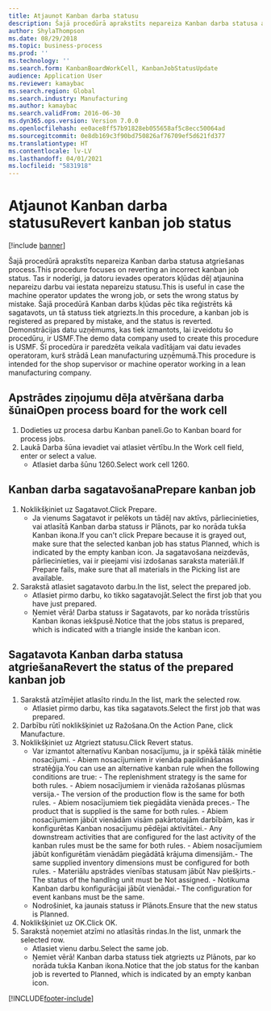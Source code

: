 ```yaml
---
title: Atjaunot Kanban darba statusu
description: Šajā procedūrā aprakstīts nepareiza Kanban darba statusa atgriešanas process.
author: ShylaThompson
ms.date: 08/29/2018
ms.topic: business-process
ms.prod: ''
ms.technology: ''
ms.search.form: KanbanBoardWorkCell, KanbanJobStatusUpdate
audience: Application User
ms.reviewer: kamaybac
ms.search.region: Global
ms.search.industry: Manufacturing
ms.author: kamaybac
ms.search.validFrom: 2016-06-30
ms.dyn365.ops.version: Version 7.0.0
ms.openlocfilehash: ee0ace8ff57b91828eb055658af5c8ecc50064ad
ms.sourcegitcommit: 0e8db169c3f90bd750826af76709ef5d621fd377
ms.translationtype: HT
ms.contentlocale: lv-LV
ms.lasthandoff: 04/01/2021
ms.locfileid: "5831918"
---
```

# <a name="revert-kanban-job-status"></a><span data-ttu-id="da36b-103">Atjaunot Kanban darba statusu</span><span class="sxs-lookup"><span data-stu-id="da36b-103">Revert kanban job status</span></span>

[!include [banner](../../includes/banner.md)]

<span data-ttu-id="da36b-104">Šajā procedūrā aprakstīts nepareiza Kanban darba statusa atgriešanas process.</span><span class="sxs-lookup"><span data-stu-id="da36b-104">This procedure focuses on reverting an incorrect kanban job status.</span></span> <span data-ttu-id="da36b-105">Tas ir noderīgi, ja datoru ievades operators kļūdas dēļ atjaunina nepareizu darbu vai iestata nepareizu statusu.</span><span class="sxs-lookup"><span data-stu-id="da36b-105">This is useful in case the machine operator updates the wrong job, or sets the wrong status by mistake.</span></span> <span data-ttu-id="da36b-106">Šajā procedūrā Kanban darbs kļūdas pēc tika reģistrēts kā sagatavots, un tā statuss tiek atgriezts.</span><span class="sxs-lookup"><span data-stu-id="da36b-106">In this procedure, a kanban job is registered as prepared by mistake, and the status is reverted.</span></span> <span data-ttu-id="da36b-107">Demonstrācijas datu uzņēmums, kas tiek izmantots, lai izveidotu šo procedūru, ir USMF.</span><span class="sxs-lookup"><span data-stu-id="da36b-107">The demo data company used to create this procedure is USMF.</span></span> <span data-ttu-id="da36b-108">Šī procedūra ir paredzēta veikala vadītājam vai datu ievades operatoram, kurš strādā Lean manufacturing uzņēmumā.</span><span class="sxs-lookup"><span data-stu-id="da36b-108">This procedure is intended for the shop supervisor or machine operator working in a lean manufacturing company.</span></span>


## <a name="open-process-board-for-the-work-cell"></a><span data-ttu-id="da36b-109">Apstrādes ziņojumu dēļa atvēršana darba šūnai</span><span class="sxs-lookup"><span data-stu-id="da36b-109">Open process board for the work cell</span></span>
1. <span data-ttu-id="da36b-110">Dodieties uz procesa darbu Kanban paneli.</span><span class="sxs-lookup"><span data-stu-id="da36b-110">Go to Kanban board for process jobs.</span></span>
2. <span data-ttu-id="da36b-111">Laukā Darba šūna ievadiet vai atlasiet vērtību.</span><span class="sxs-lookup"><span data-stu-id="da36b-111">In the Work cell field, enter or select a value.</span></span>
    * <span data-ttu-id="da36b-112">Atlasiet darba šūnu 1260.</span><span class="sxs-lookup"><span data-stu-id="da36b-112">Select work cell 1260.</span></span>  

## <a name="prepare-kanban-job"></a><span data-ttu-id="da36b-113">Kanban darba sagatavošana</span><span class="sxs-lookup"><span data-stu-id="da36b-113">Prepare kanban job</span></span>
1. <span data-ttu-id="da36b-114">Noklikšķiniet uz Sagatavot.</span><span class="sxs-lookup"><span data-stu-id="da36b-114">Click Prepare.</span></span>
    * <span data-ttu-id="da36b-115">Ja vienums Sagatavot ir pelēkots un tādēļ nav aktīvs, pārliecinieties, vai atlasītā Kanban darba statuss ir Plānots, par ko norāda tukša Kanban ikona.</span><span class="sxs-lookup"><span data-stu-id="da36b-115">If you can't click Prepare because it is grayed out, make sure that the selected kanban job has status Planned, which is indicated by the empty kanban icon.</span></span> <span data-ttu-id="da36b-116">Ja sagatavošana neizdevās, pārliecinieties, vai ir pieejami visi izdošanas saraksta materiāli.</span><span class="sxs-lookup"><span data-stu-id="da36b-116">If Prepare fails, make sure that all materials in the Picking list are available.</span></span>  
2. <span data-ttu-id="da36b-117">Sarakstā atlasiet sagatavoto darbu.</span><span class="sxs-lookup"><span data-stu-id="da36b-117">In the list, select the prepared job.</span></span>
    * <span data-ttu-id="da36b-118">Atlasiet pirmo darbu, ko tikko sagatavojāt.</span><span class="sxs-lookup"><span data-stu-id="da36b-118">Select the first job that you have just prepared.</span></span>  
    * <span data-ttu-id="da36b-119">Ņemiet vērā! Darba statuss ir Sagatavots, par ko norāda trīsstūris Kanban ikonas iekšpusē.</span><span class="sxs-lookup"><span data-stu-id="da36b-119">Notice that the jobs status is prepared, which is indicated with a triangle inside the kanban icon.</span></span>  

## <a name="revert-the-status-of-the-prepared-kanban-job"></a><span data-ttu-id="da36b-120">Sagatavota Kanban darba statusa atgriešana</span><span class="sxs-lookup"><span data-stu-id="da36b-120">Revert the status of the prepared kanban job</span></span>
1. <span data-ttu-id="da36b-121">Sarakstā atzīmējiet atlasīto rindu.</span><span class="sxs-lookup"><span data-stu-id="da36b-121">In the list, mark the selected row.</span></span>
    * <span data-ttu-id="da36b-122">Atlasiet pirmo darbu, kas tika sagatavots.</span><span class="sxs-lookup"><span data-stu-id="da36b-122">Select the first job that was prepared.</span></span>  
2. <span data-ttu-id="da36b-123">Darbību rūtī noklikšķiniet uz Ražošana.</span><span class="sxs-lookup"><span data-stu-id="da36b-123">On the Action Pane, click Manufacture.</span></span>
3. <span data-ttu-id="da36b-124">Noklikšķiniet uz Atgriezt statusu.</span><span class="sxs-lookup"><span data-stu-id="da36b-124">Click Revert status.</span></span>
    * <span data-ttu-id="da36b-125">Var izmantot alternatīvu Kanban nosacījumu, ja ir spēkā tālāk minētie nosacījumi. - Abiem nosacījumiem ir vienāda papildināšanas stratēģija.</span><span class="sxs-lookup"><span data-stu-id="da36b-125">You can use an alternative kanban rule when the following conditions are true:  - The replenishment strategy is the same for both rules.</span></span>  <span data-ttu-id="da36b-126">- Abiem nosacījumiem ir vienāda ražošanas plūsmas versija.</span><span class="sxs-lookup"><span data-stu-id="da36b-126">- The version of the production flow is the same for both rules.</span></span>  <span data-ttu-id="da36b-127">- Abiem nosacījumiem tiek piegādāta vienāda preces.</span><span class="sxs-lookup"><span data-stu-id="da36b-127">- The product that is supplied is the same for both rules.</span></span>  <span data-ttu-id="da36b-128">- Abiem nosacījumiem jābūt vienādām visām pakārtotajām darbībām, kas ir konfigurētas Kanban nosacījumu pēdējai aktivitātei.</span><span class="sxs-lookup"><span data-stu-id="da36b-128">- Any downstream activities that are configured for the last activity of the kanban rules must be the same for both rules.</span></span>  <span data-ttu-id="da36b-129">- Abiem nosacījumiem jābūt konfigurētām vienādām piegādātā krājuma dimensijām.</span><span class="sxs-lookup"><span data-stu-id="da36b-129">- The same supplied inventory dimensions must be configured for both rules.</span></span>  <span data-ttu-id="da36b-130">- Materiālu apstrādes vienības statusam jābūt Nav piešķirts.</span><span class="sxs-lookup"><span data-stu-id="da36b-130">- The status of the handling unit must be Not assigned.</span></span>  <span data-ttu-id="da36b-131">- Notikuma Kanban darbu konfigurācijai jābūt vienādai.</span><span class="sxs-lookup"><span data-stu-id="da36b-131">- The configuration for event kanbans must be the same.</span></span>  
    * <span data-ttu-id="da36b-132">Nodrošiniet, ka jaunais statuss ir Plānots.</span><span class="sxs-lookup"><span data-stu-id="da36b-132">Ensure that the new status is Planned.</span></span>  
4. <span data-ttu-id="da36b-133">Noklikšķiniet uz OK.</span><span class="sxs-lookup"><span data-stu-id="da36b-133">Click OK.</span></span>
5. <span data-ttu-id="da36b-134">Sarakstā noņemiet atzīmi no atlasītās rindas.</span><span class="sxs-lookup"><span data-stu-id="da36b-134">In the list, unmark the selected row.</span></span>
    * <span data-ttu-id="da36b-135">Atlasiet vienu darbu.</span><span class="sxs-lookup"><span data-stu-id="da36b-135">Select the same job.</span></span>  
    * <span data-ttu-id="da36b-136">Ņemiet vērā! Kanban darba statuss tiek atgriezts uz Plānots, par ko norāda tukša Kanban ikona.</span><span class="sxs-lookup"><span data-stu-id="da36b-136">Notice that the job status for the kanban job is reverted to Planned, which is indicated by an empty kanban icon.</span></span>  



[!INCLUDE[footer-include](../../../includes/footer-banner.md)]